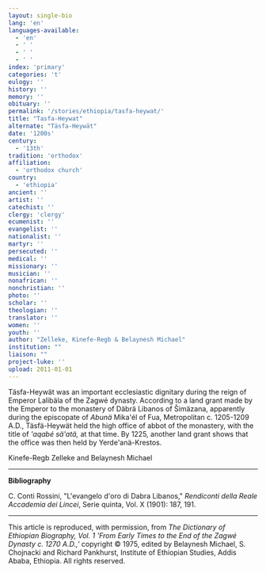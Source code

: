 ```yaml
---
layout: single-bio
lang: 'en'
languages-available:
  - 'en'
  - ' '
  - ' '
  - ' '
index: 'primary'
categories: 't'
eulogy: ''
history: ''
memory: ''
obituary: ''
permalink: '/stories/ethiopia/tasfa-heywat/'
title: "Tasfa-Heywat"
alternate: "Täsfa-Heywät"
date: '1200s'
century:
  - '13th'
tradition: 'orthodox'
affiliation:
  - 'orthodox church'
country:
  - 'ethiopia'
ancient: ''
artist: ''
catechist: ''
clergy: 'clergy'
ecumenist: ''
evangelist: ''
nationalist: ''
martyr: ''
persecuted: ''
medical: ''
missionary: ''
musician: ''
nonafrican: ''
nonchristian: ''
photo: ''
scholar: ''
theologian: ''
translator: ''
women: ''
youth: ''
author: "Zelleke, Kinefe-Regb & Belaynesh Michael"
institution: ""
liaison: ""
project-luke: ''
upload: 2011-01-01
---
```




T&auml;sfa-Heyw&auml;t was an important ecclesiastic dignitary during the reign of Emperor Lalibäla of the Zagwé dynasty. According to a land grant made by the Emperor to the monastery of Däbrä Libanos of Šimäzana, apparently during the episcopate of *Abunä* Mika'él of Fua, Metropolitan c. 1205-1209 A.D., Täsfä-Heywät held the high office of abbot of the monastery, with the title of *'aqabé sä'atä,* at that time. By 1225, another land grant shows that the office was then held by Yerde'anä-Krestos.

Kinefe-Regb Zelleke and Belaynesh Michael

---

**Bibliography**

C. Conti Rossini, "L'evangelo d'oro di Dabra Libanos," *Rendiconti della Reale Accademia dei Lincei*, Serie quinta, Vol. X (1901): 187, 191.

---

This article is reproduced, with permission, from *The Dictionary of Ethiopian Biography, Vol. 1 'From Early Times to the End of the Zagwé Dynasty c. 1270 A.D.,'* copyright &copy; 1975, edited by Belaynesh Michael, S. Chojnacki and Richard Pankhurst, Institute of Ethiopian Studies, Addis Ababa, Ethiopia.  All rights reserved.
